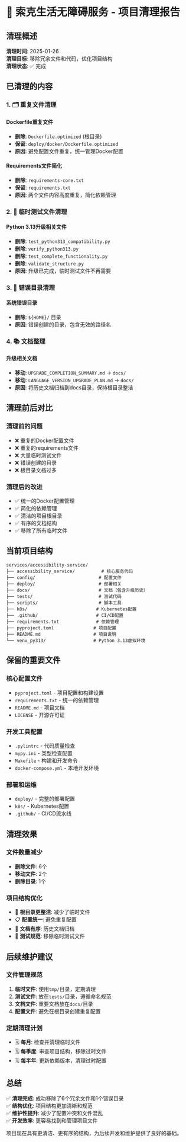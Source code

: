 # 🧹 索克生活无障碍服务 - 项目清理报告

## 清理概述

**清理时间**: 2025-01-26  
**清理目标**: 移除冗余文件和代码，优化项目结构  
**清理状态**: ✅ 完成

## 已清理的内容

### 1. 🗂️ 重复文件清理

#### Dockerfile重复文件
- **删除**: `Dockerfile.optimized` (根目录)
- **保留**: `deploy/docker/Dockerfile.optimized`
- **原因**: 避免配置文件重复，统一管理Docker配置

#### Requirements文件简化
- **删除**: `requirements-core.txt`
- **保留**: `requirements.txt`
- **原因**: 两个文件内容高度重复，简化依赖管理

### 2. 🧪 临时测试文件清理

#### Python 3.13升级相关文件
- **删除**: `test_python313_compatibility.py`
- **删除**: `verify_python313.py`
- **删除**: `test_complete_functionality.py`
- **删除**: `validate_structure.py`
- **原因**: 升级已完成，临时测试文件不再需要

### 3. 📁 错误目录清理

#### 系统错误目录
- **删除**: `${HOME}/` 目录
- **原因**: 错误创建的目录，包含无效的路径名

### 4. 📚 文档整理

#### 升级相关文档
- **移动**: `UPGRADE_COMPLETION_SUMMARY.md` → `docs/`
- **移动**: `LANGUAGE_VERSION_UPGRADE_PLAN.md` → `docs/`
- **原因**: 将历史文档归档到docs目录，保持根目录整洁

## 清理前后对比

### 清理前的问题
- ❌ 重复的Docker配置文件
- ❌ 重复的requirements文件
- ❌ 大量临时测试文件
- ❌ 错误创建的目录
- ❌ 根目录文档过多

### 清理后的改进
- ✅ 统一的Docker配置管理
- ✅ 简化的依赖管理
- ✅ 清洁的项目根目录
- ✅ 有序的文档结构
- ✅ 移除了所有临时文件

## 当前项目结构

```
services/accessibility-service/
├── accessibility_service/          # 核心服务代码
├── config/                        # 配置文件
├── deploy/                        # 部署相关
├── docs/                          # 文档（包含升级历史）
├── tests/                         # 测试代码
├── scripts/                       # 脚本工具
├── k8s/                          # Kubernetes配置
├── .github/                      # CI/CD配置
├── requirements.txt              # 依赖管理
├── pyproject.toml               # 项目配置
├── README.md                    # 项目说明
└── venv_py313/                  # Python 3.13虚拟环境
```

## 保留的重要文件

### 核心配置文件
- `pyproject.toml` - 项目配置和构建设置
- `requirements.txt` - 统一的依赖管理
- `README.md` - 项目文档
- `LICENSE` - 开源许可证

### 开发工具配置
- `.pylintrc` - 代码质量检查
- `mypy.ini` - 类型检查配置
- `Makefile` - 构建和开发命令
- `docker-compose.yml` - 本地开发环境

### 部署和运维
- `deploy/` - 完整的部署配置
- `k8s/` - Kubernetes配置
- `.github/` - CI/CD流水线

## 清理效果

### 文件数量减少
- **删除文件**: 6个
- **移动文件**: 2个
- **删除目录**: 1个

### 项目结构优化
- 🎯 **根目录更整洁**: 减少了临时文件
- 📋 **配置统一**: 避免重复配置
- 📖 **文档有序**: 历史文档归档
- 🧪 **测试规范**: 移除临时测试文件

## 后续维护建议

### 文件管理规范
1. **临时文件**: 使用`tmp/`目录，定期清理
2. **测试文件**: 放在`tests/`目录，遵循命名规范
3. **文档文件**: 重要文档放在`docs/`目录
4. **配置文件**: 避免在根目录创建重复配置

### 定期清理计划
- 🗓️ **每月**: 检查并清理临时文件
- 🗓️ **每季度**: 审查项目结构，移除过时文件
- 🗓️ **每半年**: 更新依赖版本，清理过时配置

## 总结

✅ **清理完成**: 成功移除了6个冗余文件和1个错误目录  
✅ **结构优化**: 项目结构更加清晰和规范  
✅ **维护性提升**: 减少了配置冲突和文件混乱  
✅ **开发效率**: 更容易找到和管理项目文件

项目现在具有更清洁、更有序的结构，为后续开发和维护提供了良好的基础。 